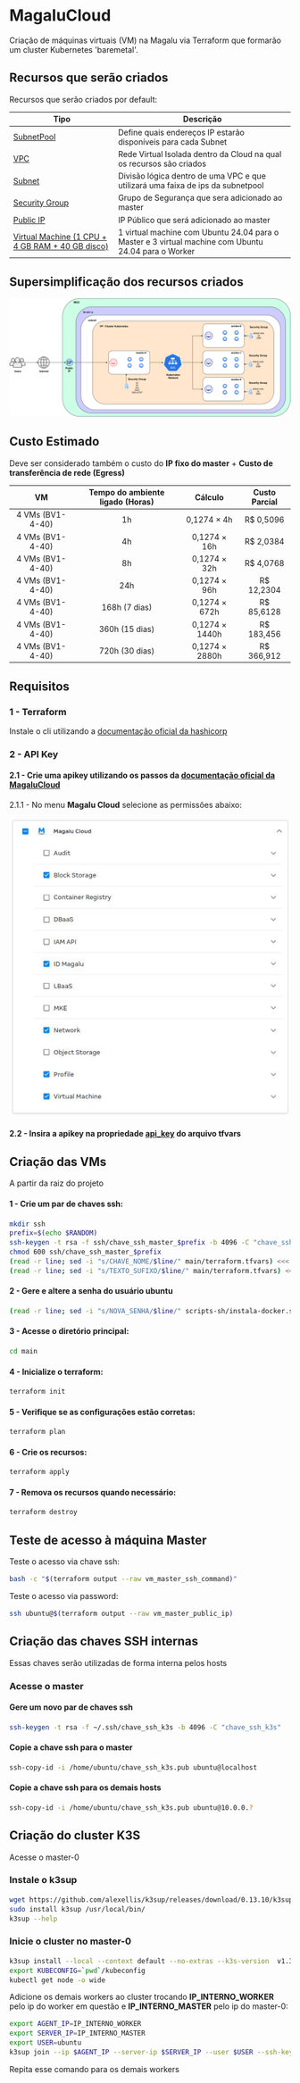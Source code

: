 # MagaluCloud

Criação de máquinas virtuais (VM) na Magalu via Terraform que formarão um cluster Kubernetes 'baremetal'.

## Recursos que serão criados

Recursos que serão criados por default:

| Tipo | Descrição |
| --- | --- |
| [SubnetPool](./main/modules/subnet-pool/main.tf) | Define quais endereços IP estarão disponíveis para cada Subnet |
| [VPC](./main/modules/vpc/main.tf) | Rede Virtual Isolada dentro da Cloud na qual os recursos são criados |
| [Subnet](./main/modules/subnet/main.tf) | Divisão lógica dentro de uma VPC e que utilizará uma faixa de ips da subnetpool |
| [Security Group](./main/modules/security-group/main.tf) | Grupo de Segurança que sera adicionado ao master |
| [Public IP](./main/modules/public_ip/main.tf) | IP Público que será adicionado ao master |
| [Virtual Machine (1 CPU + 4 GB RAM + 40 GB disco)](./main/modules/virtual_machines/main.tf) | 1 virtual machine com Ubuntu 24.04 para o Master e 3 virtual machine com Ubuntu 24.04 para o Worker |

## Supersimplificação dos recursos criados

![Projeto](./doc/img/recursos/mgc_master_workers_light.png)

## Custo Estimado

Deve ser considerado também o custo do **IP fixo do master** + **Custo de transferência de rede (Egress)**

| VM | Tempo do ambiente ligado (Horas) | Cálculo | Custo Parcial |
| :---: | :---: | :---: | :---: |
| 4 VMs (BV1-4-40) | 1h | 0,1274 × 4h | R$ 0,5096 |
| 4 VMs (BV1-4-40) | 4h | 0,1274 × 16h | R$ 2,0384 |
| 4 VMs (BV1-4-40) | 8h | 0,1274 × 32h | R$ 4,0768 |
| 4 VMs (BV1-4-40) | 24h | 0,1274 × 96h | R$ 12,2304 |
| 4 VMs (BV1-4-40) | 168h (7 dias) | 0,1274 × 672h | R$ 85,6128 |
| 4 VMs (BV1-4-40) | 360h (15 dias) | 0,1274 × 1440h | R$ 183,456 |
| 4 VMs (BV1-4-40) | 720h (30 dias) | 0,1274 × 2880h | R$ 366,912 |

## Requisitos

### 1 - Terraform 

Instale o cli utilizando a [documentação oficial da hashicorp](https://developer.hashicorp.com/terraform/install)

### 2 - API Key

#### 2.1 - Crie uma apikey utilizando os passos da [documentação oficial da MagaluCloud](https://docs.magalu.cloud/docs/devops-tools/api-keys/how-to/object-storage/create-api-keys/)

2.1.1 - No menu **Magalu Cloud** selecione as permissões abaixo:

![API Key](./doc/img/api_key/permissoes.jpg)


#### 2.2 - Insira a apikey na propriedade [api_key](./main/terraform.tfvars#L1) do arquivo tfvars

## Criação das VMs

A partir da raiz do projeto

#### 1 - Crie um par de chaves ssh:

```bash
mkdir ssh
prefix=$(echo $RANDOM)
ssh-keygen -t rsa -f ssh/chave_ssh_master_$prefix -b 4096 -C "chave_ssh_master_$prefix"
chmod 600 ssh/chave_ssh_master_$prefix
(read -r line; sed -i "s/CHAVE_NOME/$line/" main/terraform.tfvars) <<< "$prefix"
(read -r line; sed -i "s/TEXTO_SUFIXO/$line/" main/terraform.tfvars) <<< "$prefix"
```

#### 2 - Gere e altere a senha do usuário ubuntu

```bash
(read -r line; sed -i "s/NOVA_SENHA/$line/" scripts-sh/instala-docker.sh) <<< $(cat /dev/urandom | tr -dc 'a-z0-9' | head -c 8)
```

#### 3 - Acesse o diretório principal:

```bash
cd main
```

#### 4 - Inicialize o terraform:

```bash
terraform init
```

#### 5 - Verifique se as configurações estão corretas:

```bash
terraform plan
```

#### 6 - Crie os recursos:

```bash
terraform apply
```

#### 7 - Remova os recursos quando necessário:

```bash
terraform destroy
```

## Teste de acesso à máquina Master

Teste o acesso via chave ssh:

```bash
bash -c "$(terraform output --raw vm_master_ssh_command)"
```

Teste o acesso via password:

```bash
ssh ubuntu@$(terraform output --raw vm_master_public_ip)
```

## Criação das chaves SSH internas

Essas chaves serão utilizadas de forma interna pelos hosts

### Acesse o master

#### Gere um novo par de chaves ssh

```bash
ssh-keygen -t rsa -f ~/.ssh/chave_ssh_k3s -b 4096 -C "chave_ssh_k3s"
```

#### Copie a chave ssh para o master

```bash
ssh-copy-id -i /home/ubuntu/chave_ssh_k3s.pub ubuntu@localhost
```

#### Copie a chave ssh para os demais hosts

```bash
ssh-copy-id -i /home/ubuntu/chave_ssh_k3s.pub ubuntu@10.0.0.?
```

## Criação do cluster K3S

Acesse o master-0 

### Instale o k3sup

```bash
wget https://github.com/alexellis/k3sup/releases/download/0.13.10/k3sup
sudo install k3sup /usr/local/bin/
k3sup --help
```

### Inicie o cluster no master-0

```bash
k3sup install --local --context default --no-extras --k3s-version  v1.32.6+k3s1
export KUBECONFIG=`pwd`/kubeconfig
kubectl get node -o wide
```

Adicione os demais workers ao cluster trocando **IP_INTERNO_WORKER** pelo ip do worker em questão e **IP_INTERNO_MASTER** pelo ip do master-0:

```bash
export AGENT_IP=IP_INTERNO_WORKER
export SERVER_IP=IP_INTERNO_MASTER
export USER=ubuntu
k3sup join --ip $AGENT_IP --server-ip $SERVER_IP --user $USER --ssh-key /home/ubuntu/.ssh/chave_ssh_k3s --k3s-version  v1.32.6+k3s1
```

Repita esse comando para os demais workers